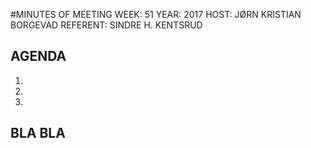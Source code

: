 #MINUTES OF MEETING
WEEK: 51
YEAR: 2017
HOST: JØRN KRISTIAN BORGEVAD
REFERENT: SINDRE H. KENTSRUD

## AGENDA
1.
2.
3.


## BLA BLA
